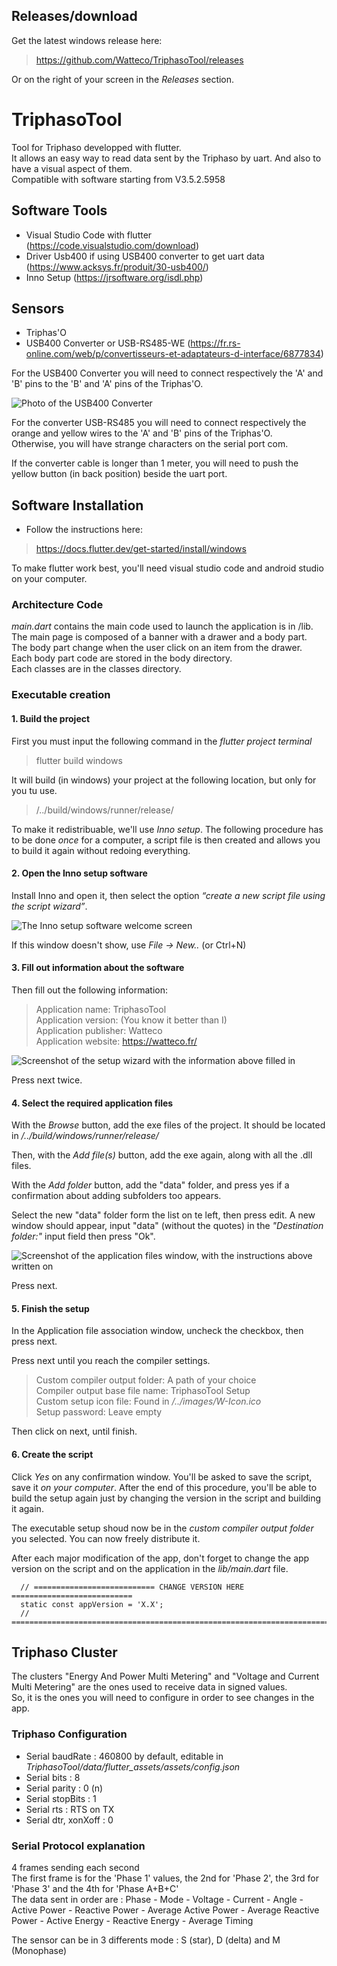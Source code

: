 ## Releases/download
Get the latest windows release here:  
>https://github.com/Watteco/TriphasoTool/releases  

Or on the right of your screen in the *Releases* section.  

# TriphasoTool
Tool for Triphaso developped with flutter.  
It allows an easy way to read data sent by the Triphaso by uart. And also to have a visual aspect of them.  
Compatible with software starting from V3.5.2.5958  

## Software Tools
* Visual Studio Code with flutter (https://code.visualstudio.com/download)  
* Driver Usb400 if using USB400 converter to get uart data (https://www.acksys.fr/produit/30-usb400/)  
* Inno Setup (https://jrsoftware.org/isdl.php)

## Sensors
* Triphas'O
* USB400 Converter or USB-RS485-WE (https://fr.rs-online.com/web/p/convertisseurs-et-adaptateurs-d-interface/6877834)

For the USB400 Converter you will need to connect respectively the 'A' and 'B' pins to the 'B' and 'A' pins of the Triphas'O. 

![Photo of the USB400 Converter](images/usb400Converter.jpg?raw=true "Photo of the USB400 Converter")

For the converter USB-RS485 you will need to connect respectively the orange and yellow wires to the 'A' and 'B' pins of the Triphas'O.  
Otherwise, you will have strange characters on the serial port com.

If the converter cable is longer than 1 meter, you will need to push the yellow button (in back position) beside the uart port.

## Software Installation
* Follow the instructions here:
>https://docs.flutter.dev/get-started/install/windows

To make flutter work best, you'll need visual studio code and android studio on your computer.

### Architecture Code
*main.dart* contains the main code used to launch the application is in /lib. The main page is composed of a banner with a drawer and a body part.   
The body part change when the user click on an item from the drawer.  
Each body part code are stored in the body directory.   
Each classes are in the classes directory.  

### Executable creation

#### 1. Build the project

First you must input the following command in the *flutter project terminal*

>flutter build windows

It will build (in windows) your project at the following location, but only for you tu use.

><project>/../build/windows/runner/release/

To make it redistribuable, we'll use *Inno setup*.
The following procedure has to be done *once* for a computer, a script file is then created and allows you to build it again without redoing everything.

#### 2. Open the Inno setup software

Install Inno and open it, then select the option *“create a new script file using the script wizard”*.

![The Inno setup software welcome screen](images/innoSetup1.png?raw=true "The welcome screen")

If this window doesn't show, use *File -> New..* (or Ctrl+N)

#### 3. Fill out information about the software

Then fill out the following information:

>Application name: TriphasoTool  
>Application version: (You know it better than I)  
>Application publisher: Watteco  
>Application website: https://watteco.fr/  

![Screenshot of the setup wizard with the information above filled in](images/innoSetup2.png?raw=true "App info window")

Press next twice.

#### 4. Select the required application files

With the *Browse* button, add the exe files of the project.
It should be located in *<project>/../build/windows/runner/release/*

Then, with the *Add file(s)* button, add the exe again, along with all the .dll files.

With the *Add folder* button, add the "data" folder, and press yes if a confirmation about adding subfolders too appears.

Select the new "data" folder form the list on te left, then press edit. A new window should appear, input "data" (without the quotes) in the *"Destination folder:"* input field then press "Ok".

![Screenshot of the application files window, with the instructions above written on](images/innoSetup3.png?raw=true "Application files window")

Press next.

#### 5. Finish the setup

In the Application file association window, uncheck the checkbox, then press next.

Press next until you reach the compiler settings.

>Custom compiler output folder: A path of your choice  
>Compiler output base file name: TriphasoTool Setup  
>Custom setup icon file: Found in *<project>/../images/W-Icon.ico*  
>Setup password: Leave empty  

Then click on next, until finish.

#### 6. Create the script

Click *Yes* on any confirmation window. You'll be asked to save the script, save it *on your computer*.
After the end of this procedure, you'll be able to build the setup again just by changing the version in the script and building it again.

The executable setup shoud now be in the *custom compiler output folder* you selected. You can now freely distribute it.

After each major modification of the app, don't forget to change the app version on the script and on the application in the *lib/main.dart* file.  
```
  // =========================== CHANGE VERSION HERE ===========================
  static const appVersion = 'X.X';
  // ===========================================================================
```

## Triphaso Cluster
The clusters "Energy And Power Multi Metering" and "Voltage and Current Multi Metering" are the ones used to receive data in signed values.   
So, it is the ones you will need to configure in order to see changes in the app.     

### Triphaso Configuration
* Serial baudRate : 460800 by default, editable in *TriphasoTool/data/flutter_assets/assets/config.json*
* Serial bits : 8
* Serial parity : 0 (n)
* Serial stopBits : 1
* Serial rts : RTS on TX 
* Serial dtr, xonXoff : 0

### Serial Protocol explanation
4 frames sending each second  
The first frame is for the 'Phase 1' values, the 2nd for 'Phase 2', the 3rd for 'Phase 3' and the 4th for 'Phase A+B+C'  
The data sent in order are : Phase - Mode - Voltage - Current - Angle - Active Power - Reactive Power - Average Active Power - Average Reactive Power - Active Energy - Reactive Energy - Average Timing   

The sensor can be in 3 differents mode : S (star), D (delta) and M (Monophase)
